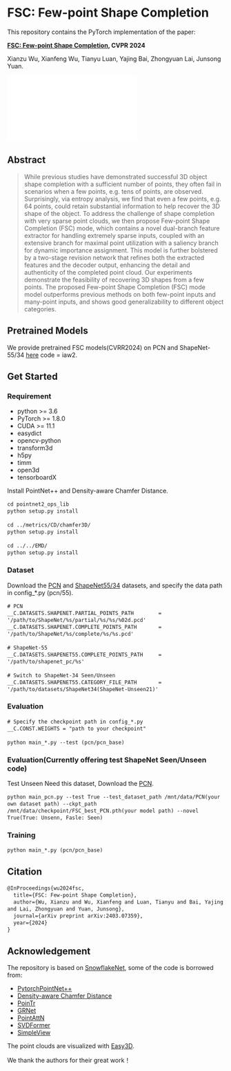 # FSC: Few-point Shape Completion

This repository contains the PyTorch implementation of the paper:

**[FSC: Few-point Shape Completion](https://arxiv.org/pdf/2403.07359), CVPR 2024**

<!-- <br> -->
Xianzu Wu, Xianfeng Wu, Tianyu Luan, Yajing Bai, Zhongyuan Lai, Junsong Yuan.
<!-- <br> -->
![example](Figure_2.pdf)

## Abstract

> While previous studies have demonstrated successful 3D object shape completion with a sufficient number of points, they often fail in scenarios when a few points, e.g. tens of points, are observed. Surprisingly, via entropy analysis, we find that even a few points, e.g. 64 points, could retain substantial information to help recover the 3D shape of the object. To address the challenge of shape completion with very sparse point clouds, we then propose Few-point Shape Completion (FSC) mode, which contains a novel dual-branch feature extractor for handling extremely sparse inputs, coupled with an extensive branch for maximal point utilization with a saliency branch for dynamic importance assignment. This model is further bolstered by a two-stage revision network that refines both the extracted features and the decoder output, enhancing the detail and authenticity of the completed point cloud. Our experiments demonstrate the feasibility of recovering 3D shapes from a few points. The proposed Few-point Shape Completion (FSC) mode model outperforms previous methods on both few-point inputs and many-point inputs, and shows good generalizability to different object categories.

## Pretrained Models
We provide pretrained FSC models(CVRR2024) on PCN and ShapeNet-55/34 [here](https://pan.baidu.com/s/1cOb827HaDLq0I-jHScakwg?pwd=iaw2) 
                                                                     code = iaw2.


## Get Started

### Requirement
- python >= 3.6
- PyTorch >= 1.8.0
- CUDA >= 11.1
- easydict
- opencv-python
- transform3d
- h5py
- timm
- open3d
- tensorboardX

Install PointNet++ and Density-aware Chamfer Distance.
```
cd pointnet2_ops_lib
python setup.py install

cd ../metrics/CD/chamfer3D/
python setup.py install

cd ../../EMD/
python setup.py install
```


### Dataset
Download the [PCN](https://gateway.infinitescript.com/s/ShapeNetCompletion) and [ShapeNet55/34](https://github.com/yuxumin/PoinTr) datasets, and specify the data path in config_*.py (pcn/55).
```
# PCN
__C.DATASETS.SHAPENET.PARTIAL_POINTS_PATH        = '/path/to/ShapeNet/%s/partial/%s/%s/%02d.pcd'
__C.DATASETS.SHAPENET.COMPLETE_POINTS_PATH       = '/path/to/ShapeNet/%s/complete/%s/%s.pcd'

# ShapeNet-55
__C.DATASETS.SHAPENET55.COMPLETE_POINTS_PATH     = '/path/to/shapenet_pc/%s'

# Switch to ShapeNet-34 Seen/Unseen
__C.DATASETS.SHAPENET55.CATEGORY_FILE_PATH       = '/path/to/datasets/ShapeNet34(ShapeNet-Unseen21)'
```
### Evaluation
```
# Specify the checkpoint path in config_*.py
__C.CONST.WEIGHTS = "path to your checkpoint"

python main_*.py --test (pcn/pcn_base)
```
### Evaluation(Currently offering test ShapeNet Seen/Unseen code)
Test Unseen Need this dataset, Download the [PCN](https://drive.google.com/file/d/1OvvRyx02-C_DkzYiJ5stpin0mnXydHQ7/view?usp=sharing).
```
python main_pcn.py --test True --test_dataset_path /mnt/data/PCN(your own dataset path) --ckpt_path /mnt/data/checkpoint/FSC_best_PCN.pth(your model path) --novel True(True: Unsenn, Fasle: Seen)
```

### Training
```
python main_*.py (pcn/pcn_base) 
```

## Citation
```
@InProceedings{wu2024fsc,
  title={FSC: Few-point Shape Completion},
  author={Wu, Xianzu and Wu, Xianfeng and Luan, Tianyu and Bai, Yajing and Lai, Zhongyuan and Yuan, Junsong},
  journal={arXiv preprint arXiv:2403.07359},
  year={2024}
}
```


## Acknowledgement
The repository is based on [SnowflakeNet](https://github.com/AllenXiangX/SnowflakeNet), some of the code is borrowed from:
- [PytorchPointNet++](https://github.com/erikwijmans/Pointnet2_PyTorch)
- [Density-aware Chamfer Distance](https://github.com/wutong16/Density_aware_Chamfer_Distance)
- [PoinTr](https://github.com/yuxumin/PoinTr)
- [GRNet](https://github.com/hzxie/GRNet)
- [PointAttN](https://github.com/ohhhyeahhh/PointAttN)
- [SVDFormer](https://github.com/czvvd/SVDFormer_PointSea)
- [SimpleView](https://github.com/princeton-vl/SimpleView)

The point clouds are visualized with [Easy3D](https://github.com/LiangliangNan/Easy3D).

We thank the authors for their great work！

<!-- ## License

This project is open sourced under MIT license. -->


